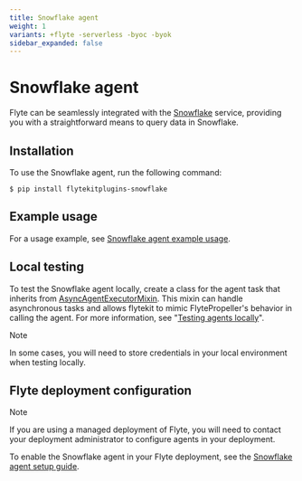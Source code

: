 ```yaml
---
title: Snowflake agent
weight: 1
variants: +flyte -serverless -byoc -byok
sidebar_expanded: false
---
```


# Snowflake agent

Flyte can be seamlessly integrated with the [Snowflake](https://www.snowflake.com) service,
providing you with a straightforward means to query data in Snowflake.

## Installation

To use the Snowflake agent, run the following command:

```shell
$ pip install flytekitplugins-snowflake
```

## Example usage

For a usage example, see [Snowflake agent example usage](./snowflake_agent_example_usage).

## Local testing

To test the Snowflake agent locally, create a class for the agent task that inherits from [AsyncAgentExecutorMixin](https://github.com/flyteorg/flytekit/blob/master/flytekit/extend/backend/base_agent.py#L262). This mixin can handle asynchronous tasks and allows flytekit to mimic FlytePropeller's behavior in calling the agent. For more information, see "[Testing agents locally](https://docs.flyte.org/en/latest/flyte_agents/testing_agents_in_a_local_python_environment.html)".

> [!NOTE]
> In some cases, you will need to store credentials in your local environment when testing locally.

## Flyte deployment configuration

> [!NOTE]
> If you are using a managed deployment of Flyte, you will need to contact your deployment administrator to configure agents in your deployment.

To enable the Snowflake agent in your Flyte deployment, see the [Snowflake agent setup guide](../../../deployment/flyte-connectors/snowflake).
